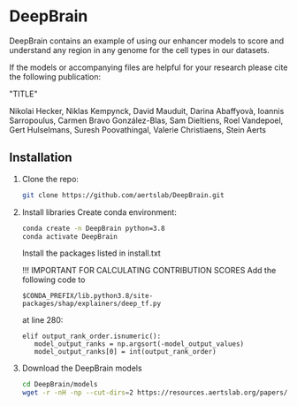 # DeepBrain

DeepBrain contains an example of using our enhancer models to score and understand any region in any genome for the cell types in our datasets.

If the models or accompanying files are helpful for your research please cite the following publication:

"TITLE"

Nikolai Hecker, Niklas Kempynck, David Mauduit, Darina Abaffyovà, Ioannis Sarropoulus, Carmen Bravo González-Blas, Sam Dieltiens, Roel Vandepoel, Gert Hulselmans, Suresh Poovathingal, Valerie Christiaens, Stein Aerts

## Installation

1. Clone the repo:
   ```bash
   git clone https://github.com/aertslab/DeepBrain.git

2. Install libraries
   Create conda environment: 
   ```bash
   conda create -n DeepBrain python=3.8
   conda activate DeepBrain
   ```
   Install the packages listed in install.txt
   
   !!! IMPORTANT FOR CALCULATING CONTRIBUTION SCORES
   Add the following code to
   ```
   $CONDA_PREFIX/lib.python3.8/site-packages/shap/explainers/deep_tf.py
   ```
   at line 280:
   ```
   elif output_rank_order.isnumeric():
      model_output_ranks = np.argsort(-model_output_values)
      model_output_ranks[0] = int(output_rank_order)
   ```

4. Download the DeepBrain models
   ``` bash
   cd DeepBrain/models
   wget -r -nH -np --cut-dirs=2 https://resources.aertslab.org/papers/DeepBrain/.models/
   ```

